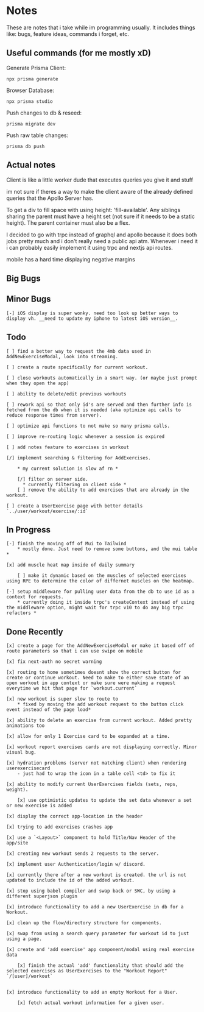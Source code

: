 # Notes

These are notes that i take while im programming usually. It includes things like: bugs, feature ideas, commands i forget, etc.

## Useful commands (for me mostly xD)

Generate Prisma Client:

`npx prisma generate`

Browser Database:

`npx prisma studio`

Push changes to db & reseed:

`prisma migrate dev`

Push raw table changes:

`prisma db push`

## Actual notes

Client is like a little worker dude that executes queries you give it and stuff

im not sure if theres a way to make the client aware of the already defined queries that the Apollo Server has.

To get a div to fill space with using height: 'fill-available'. Any siblings sharing the parent must have a height set (not sure if it needs to be a static height). The parent container must also be a flex.

I decided to go with trpc instead of graphql and apollo because it does both jobs pretty much and i don't really need a public api atm. Whenever i need it i can probably easily implement it using trpc and nextjs api routes.

mobile has a hard time displaying negative margins

## Big Bugs

## Minor Bugs

    [-] iOS display is super wonky. need too look up better ways to display vh. __need to update my iphone to latest iOS version__.

## Todo

    [ ] find a better way to request the 4mb data used in AddNewExerciseModal, look into streaming.

    [ ] create a route specifically for current workout.

    [ ] close workouts automatically in a smart way. (or maybe just prompt when they open the app)

    [ ] ability to delete/edit previous workouts

    [ ] rework api so that only id's are served and then further info is fetched from the db when it is needed (aka optimize api calls to reduce response times from server).

    [ ] optimize api functions to not make so many prisma calls. 

    [ ] improve re-routing logic whenever a session is expired

    [ ] add notes feature to exercises in workout 

    [/] implement searching & filtering for AddExercises.
        
        * my current solution is slow af rn *  

        [/] filter on server side. 
          * currently filtering on client side *
        [ ] remove the ability to add exercises that are already in the workout.

    [ ] create a UserExercise page with better details `../user/workout/exercise/:id`

## In Progress

    [-] finish the moving off of Mui to Tailwind
        * mostly done. Just need to remove some buttons, and the mui table * 

    [x] add muscle heat map inside of daily summary

        [ ] make it dynamic based on the muscles of selected exercises using RPE to determine the color of differnet muscles on the heatmap.

    [-] setup middleware for pulling user data from the db to use id as a context for requests.
        * currently doing it inside trpc's createContext instead of using the middleware option, might wait for trpc v10 to do any big trpc refactors *

## Done Recently
    
    [x] create a page for the AddNewExerciseModal or make it based off of route parameters so that i can use swipe on mobile 
    
    [x] fix next-auth no secret warning

    [x] routing to home sometimes doesnt show the correct button for create or continue workout. Need to make to either save state of an open workout in app context or make sure were making a request everytime we hit that page for `workout.current`

    [x] new workout is super slow to route to
        * fixed by moving the add workout request to the button click event instead of the page load*
    
    [x] ability to delete an exercise from current workout. Added pretty animations too
    
    [x] allow for only 1 Exercise card to be expanded at a time.

    [x] workout report exercises cards are not displaying correctly. Minor visual bug.
    
    [x] hydration problems (server not matching client) when rendering userexercisecard
        - just had to wrap the icon in a table cell <td> to fix it
    
    [x] ability to modify current UserExercises fields (sets, reps, weight).
    
        [x] use optimistic updates to update the set data whenever a set or new exercise is added

    [x] display the correct app-location in the header  

    [x] trying to add exercises crashes app

    [x] use a `<Layout>` component to hold Title/Nav Header of the app/site

    [x] creating new workout sends 2 requests to the server.

    [x] implement user Authentication/login w/ discord.

    [x] currently there after a new workout is created. the url is not updated to include the id of the added workout.

    [x] stop using babel compiler and swap back or SWC, by using a different superjson plugin 

    [x] introduce functionality to add a new UserExercise in db for a Workout.

    [x] clean up the flow/directory structure for components.

    [x] swap from using a search query parameter for workout id to just using a page.

    [x] create and 'add exercise' app component/modal using real exercise data

        [x] finish the actual 'add' functionality that should add the selected exercises as UserExercises to the "Workout Report" `/[user]/workout`


    [x] introduce functionality to add an empty Workout for a User.

        [x] fetch actual workout information for a given user. 